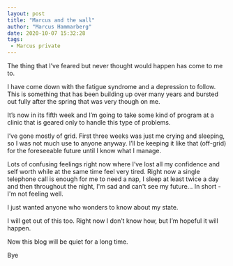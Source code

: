 ```yaml
---
layout: post
title: "Marcus and the wall"
author: "Marcus Hammarberg"
date: 2020-10-07 15:32:28
tags:
 - Marcus private
---
```


The thing that I’ve feared but never thought would happen has come to me to.

I have come down with the fatigue syndrome and a depression to follow. This is something that has been building up over many years and bursted out fully after the spring that was very though on me.

It’s now in its fifth week and I’m going to take some kind of program at a clinic that is geared only to handle this type of problems.

I’ve gone mostly of grid. First three weeks was just me crying and sleeping, so I was not much use to anyone anyway. I’ll be keeping it like that (off-grid) for the foreseeable future until I know what I manage.

Lots of confusing feelings right now where I’ve lost all my confidence and self worth while at the same time feel very tired. Right now a single telephone call is enough for me to need a nap, I sleep at least twice a day and then throughout the night, I'm sad and can't see my future... In short - I'm not feeling well.

I just wanted anyone who wonders to know about my state.

I will get out of this too. Right now I don’t know how, but I’m hopeful it will happen.

Now this blog will be quiet for a long time.

Bye
